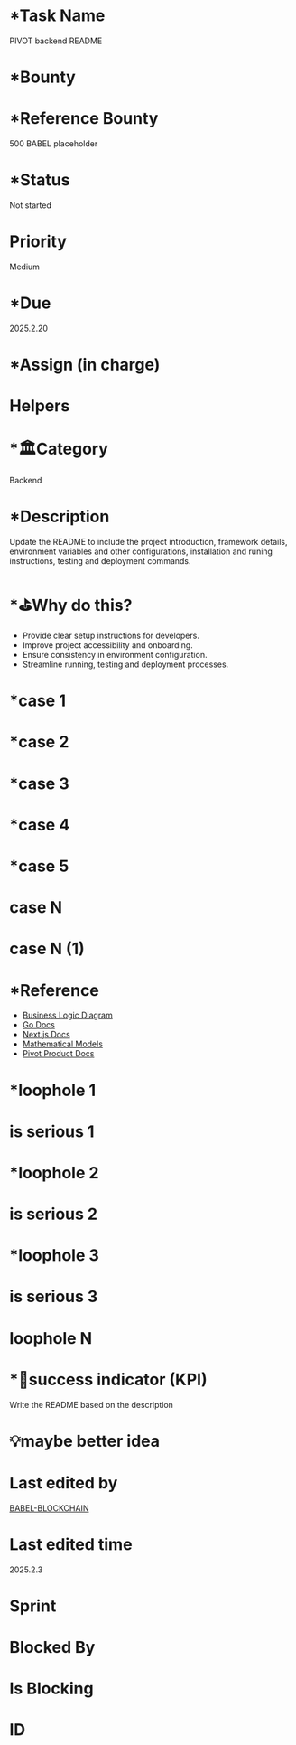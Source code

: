 # \*Task Name

PIVOT backend README

# \*Bounty

# \*Reference Bounty

500 BABEL placeholder

# \*Status

Not started

# Priority

Medium

# \*Due

2025.2.20

# \*Assign (in charge)

# Helpers

# \*🏛Category

Backend

# \*Description

Update the README to include the project introduction, framework details, environment variables and other configurations, installation and runing instructions, testing and deployment commands.

# \*⛳️Why do this?

-   Provide clear setup instructions for developers.
-   Improve project accessibility and onboarding.
-   Ensure consistency in environment configuration.
-   Streamline running, testing and deployment processes.

# \*case 1

# \*case 2

# \*case 3

# \*case 4

# \*case 5

# case N

# case N (1)

# \*Reference

-   [Business Logic Diagram](https://excalidraw.com/#json=rTEv6TdtIYH4S26RnxjZe,h9z2fXXRx4pdbMdnDRaaaw)
-   [Go Docs](https://go.dev/doc)
-   [Next.js Docs](https://nextjs.org/docs)
-   [Mathematical Models](https://babel-agi-blockchain.notion.site/Mathematical-Models-175c09fee3b781f084a4d5d1cd05e1cf)
-   [Pivot Product Docs](https://docs.google.com/document/d/1z01PUsQFFcQiJQw_ya69uFVAYI99s-1ZeAaUkjUmhQQ/edit?usp=sharing)

# \*loophole 1

# is serious 1

# \*loophole 2

# is serious 2

# \*loophole 3

# is serious 3

# loophole N

# \*🎯success indicator (KPI)

Write the README based on the description

# 💡maybe better idea

# Last edited by

[BABEL-BLOCKCHAIN](https://github.com/BABEL-BLOCKCHAIN)

# Last edited time

2025.2.3

# Sprint

# Blocked By

# Is Blocking

# ID
